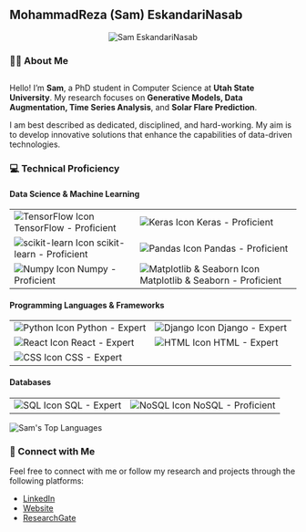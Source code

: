 ## MohammadReza (Sam) EskandariNasab

<p align="center">
  <img src="https://github.com/samresume/samresume/blob/main/wallpaper.jpg" alt="Sam EskandariNasab">
</p>


### 👨‍🎓 About Me
##
Hello! I’m **Sam**, a PhD student in Computer Science at **Utah State University**. My research focuses on **Generative Models, Data Augmentation, Time Series Analysis**, and **Solar Flare Prediction**.

I am best described as dedicated, disciplined, and hard-working. My aim is to develop innovative solutions that enhance the capabilities of data-driven technologies.


### 💻 Technical Proficiency

#### Data Science & Machine Learning
<table>
<tr>
  <td><img src="https://img.shields.io/badge/TensorFlow-Proficient-blue" alt="TensorFlow Icon"> TensorFlow - Proficient</td>
  <td><img src="https://img.shields.io/badge/Keras-Proficient-blue" alt="Keras Icon"> Keras - Proficient</td>
</tr>
<tr>
  <td><img src="https://img.shields.io/badge/scikit_learn-Proficient-blue" alt="scikit-learn Icon"> scikit-learn - Proficient</td>
  <td><img src="https://img.shields.io/badge/Pandas-Proficient-blue" alt="Pandas Icon"> Pandas - Proficient</td>
</tr>
<tr>
  <td><img src="https://img.shields.io/badge/Numpy-Proficient-blue" alt="Numpy Icon"> Numpy - Proficient</td>
  <td><img src="https://img.shields.io/badge/Matplotlib_%26_Seaborn-Proficient-blue" alt="Matplotlib & Seaborn Icon"> Matplotlib & Seaborn - Proficient</td>
</tr>
</table>

#### Programming Languages & Frameworks
<table>
<tr>
  <td><img src="https://img.shields.io/badge/Python-Expert-green" alt="Python Icon"> Python - Expert</td>
  <td><img src="https://img.shields.io/badge/Django-Expert-green" alt="Django Icon"> Django - Expert</td>
</tr>
<tr>
  <td><img src="https://img.shields.io/badge/React-Expert-green" alt="React Icon"> React - Expert</td>
  <td><img src="https://img.shields.io/badge/HTML-Expert-green" alt="HTML Icon"> HTML - Expert</td>
</tr>
<tr>
  <td><img src="https://img.shields.io/badge/CSS-Expert-green" alt="CSS Icon"> CSS - Expert</td>
  <td></td>
</tr>
</table>

#### Databases
<table>
<tr>
  <td><img src="https://img.shields.io/badge/SQL-Expert-green" alt="SQL Icon"> SQL - Expert</td>
  <td><img src="https://img.shields.io/badge/NoSQL-Proficient-blue" alt="NoSQL Icon"> NoSQL - Proficient</td>
</tr>
</table>
<!---
### 📊 GitHub Stats
##
<p align="left">
  <img src="https://github-readme-stats.vercel.app/api?username=samresume&show_icons=true&theme=light" alt="Sam's GitHub Stats">
</p>
-->
<p align="left">
  <img src="https://github-readme-stats.vercel.app/api/top-langs/?username=samresume&layout=compact&theme=light" alt="Sam's Top Languages">
</p>




### 🔗 Connect with Me

Feel free to connect with me or follow my research and projects through the following platforms:

- [LinkedIn](https://linkedin.com/in/samresume)
- [Website](https://samresume.com/)
- [ResearchGate](https://www.researchgate.net/profile/Mohammadreza-Eskandarinasab/research)

